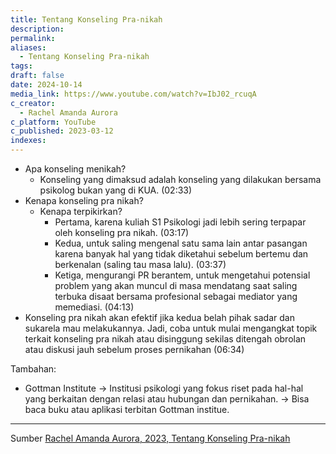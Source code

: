 ```yaml
---
title: Tentang Konseling Pra-nikah
description: 
permalink: 
aliases:
  - Tentang Konseling Pra-nikah
tags: 
draft: false
date: 2024-10-14
media_link: https://www.youtube.com/watch?v=IbJ02_rcuqA
c_creator:
  - Rachel Amanda Aurora
c_platform: YouTube
c_published: 2023-03-12
indexes:
---
```

- Apa konseling menikah?
	- Konseling yang dimaksud adalah konseling yang dilakukan bersama psikolog bukan yang di KUA. (02:33)
- Kenapa konseling pra nikah?
	- Kenapa terpikirkan?
		- Pertama, karena kuliah S1 Psikologi jadi lebih sering terpapar oleh konseling pra nikah. (03:17)
		- Kedua, untuk saling mengenal satu sama lain antar pasangan karena banyak hal yang tidak diketahui sebelum bertemu dan berkenalan (saling tau masa lalu). (03:37)
		- Ketiga, mengurangi PR berantem, untuk mengetahui potensial problem yang akan muncul di masa mendatang saat saling terbuka disaat bersama profesional sebagai mediator yang memediasi. (04:13)
- Konseling pra nikah akan efektif jika kedua belah pihak sadar dan sukarela mau melakukannya. Jadi, coba untuk mulai mengangkat topik terkait konseling pra nikah atau disinggung sekilas ditengah obrolan atau diskusi jauh sebelum proses pernikahan (06:34)

Tambahan:
- Gottman Institute → Institusi psikologi yang fokus riset pada hal-hal yang berkaitan dengan relasi atau hubungan dan pernikahan. → Bisa baca buku atau aplikasi terbitan Gottman institue.



---
Sumber [Rachel Amanda Aurora, 2023, Tentang Konseling Pra-nikah](https://www.youtube.com/watch?v=IbJ02_rcuqA)